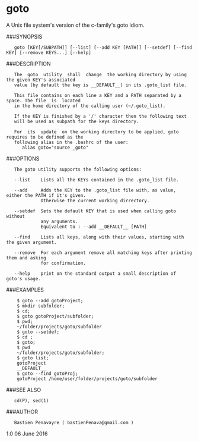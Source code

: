 # goto
A Unix file system's version of the c-family's goto idiom.

###SYNOPSIS

       goto [KEY[/SUBPATH]] [--list] [--add KEY [PATH]] [--setdef] [--find KEY] [--remove KEYS...] [--help]

###DESCRIPTION

       The  goto  utility  shall  change  the working directory by using the given KEY's associated
       value (by default the key is __DEFAULT__) in its .goto_list file.

       This file contains on each line a KEY and a PATH separated by a space. The file  is  located
       in the home directory of the calling user (~/.goto_list).
       
       If the KEY is finished by a '/' character then the following text
       will be used as subpath for the keys directory.

       For  its  update  on the working directory to be applied, goto requires to be defined as the
       following alias in the .bashrc of the user:
          alias goto="source _goto"

###OPTIONS

       The goto utility supports the following options:

       --list    Lists all the KEYs contained in the .goto_list file.

       --add     Adds the KEY to the .goto_list file with, as value, either the PATH if it's given.
                 Otherwise the current working dirrectory.

       --setdef  Sets the default KEY that is used when calling goto without
                 any arguments.
                 Equivalent to : --add __DEFAULT__ [PATH]

       --find    Lists all keys, along with their values, starting with the given argument.

       --remove  For each argument remove all matching keys after printing them and asking
                 for confirmation.

       --help    print on the standard output a small description of goto's usage.

###EXAMPLES

        $ goto --add gotoProject;
        $ mkdir subfolder;
        $ cd;
        $ goto gotoProject/subfolder;
        $ pwd;
        ~/folder/projects/goto/subfolder
        $ goto --setdef;
        $ cd ;
        $ goto;
        $ pwd
        ~/folder/projects/goto/subfolder;
        $ goto list;
        gotoProject
        __DEFAULT__
        $ goto --find gotoProj;
        gotoProject /home/user/folder/projects/goto/subfolder

###SEE ALSO

       cd(P), sed(1)

###AUTHOR

       Bastien Penavayre ( bastienPenava@gmail.com )

1.0                                         06 June 2016
